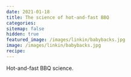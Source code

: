 ```yaml
---
date: 2021-01-18
title: The science of hot-and-fast BBQ
categories:
sitemap: false
hidden: true
featured_image: /images/linkin/babybacks.jpg
image: /images/linkin/babybacks.jpg
recipe:
---
```


Hot-and-fast BBQ science.
